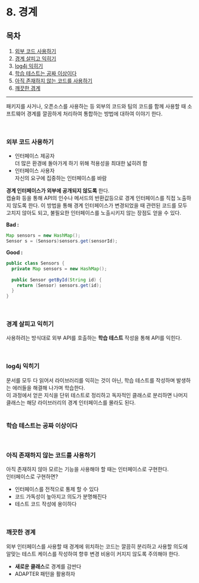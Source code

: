 # 8. 경계

## 목차

1. [외부 코드 사용하기](#외부-코드-사용하기)
2. [경계 살피고 익히기](#경계-살피고-익히기)
3. [log4j 익히기](#log4j-익히기)
4. [학습 테스트는 공짜 이상이다](#학습-테스트는-공짜-이상이다)
5. [아직 존재하지 않는 코드를 사용하기](#아직-존재하지-않는-코드를-사용하기)
6. [깨끗한 경계](#깨끗한-경계)

---

패키지를 사거나, 오픈소스를 사용하는 등 외부의 코드와 팀의 코드를 함께 사용할 때 소프트웨어 경계를 깔끔하게 처리하여 통합하는 방법에 대하여 이야기 한다.

<br>

### 외부 코드 사용하기

* 인터페이스 제공자  
  더 많은 환경에 돌아가게 하기 위해 적용성을 최대한 넓히려 함
* 인터페이스 사용자  
  자신의 요구에 집중하는 인터페이스를 바람

**경계 인터페이스가 외부에 공개되지 않도록** 한다.   
캡슐화 등을 통해 API의 인수나 메서드의 반환값등으로 경계 인터페이스를 직접 노출하지 않도록 한다. 이 방법을 통해 경계 인터페이스가 변경되었을 때 관련된 코드를 모두 고치지 않아도 되고, 불필요한 인터페이스를 노출시키지 않는 장점도 얻을 수 있다.

**Bad :**

```java
Map sensors = new HashMap();
Sensor s = (Sensors)sensors.get(sensorId);
```

**Good :**

```java
public class Sensors {
  private Map sensors = new HashMap();
  
  public Sensor getById(String id) {
    return (Sensor) sensors.get(id);
  }
}
```

<br>

### 경계 살피고 익히기

사용하려는 방식대로 외부 API를 호출하는 **학습 테스트** 작성을 통해 API를 익힌다.

<br>

### log4j 익히기

문서를 모두 다 읽어서 라이브러리를 익히는 것이 아닌, 학습 테스트를 작성하며 발생하는 에러들을 해결해 나가며 학습한다.  
이 과정에서 얻은 지식을 단위 테스트로 정리하고 독자적인 클래스로 분리하면 나머지 클래스는 해당 라이브러리의 경계 인터페이스를 몰라도 된다.  
<br>

### 학습 테스트는 공짜 이상이다

<br>

### 아직 존재하지 않는 코드를 사용하기

아직 존재하지 않아 모르는 기능을 사용해야 할 때는 인터페이스로 구현한다.    
인터페이스로 구현하면?

* 인터페이스를 전적으로 통제 할 수 있다
* 코드 가독성이 높아지고 의도가 분명해진다
* 테스트 코드 작성에 용이하다

<br>

### 깨끗한 경계

외부 인터페이스를 사용할 때 경계에 위치하는 코드는 깔끔히 분리하고 사용할 의도에 알맞는 테스트 케이스를 작성하여 향후 변경 비용이 커지지 않도록 주의해야 한다.  

* **새로운 클래스**로 경계를 감싼다
*  ADAPTER  패턴을 활용하자